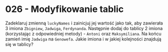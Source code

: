 # 026 - Modyfikowanie tablic

Zadeklaruj zmienną `luckyNames` i zainicjuj jej wartość jako tak, aby zawierała 3 imiona `Zbigniew`,
`Jadwiga`, `Ferdynanda`. Następnie dodaj do tablicy 2 imiona (korzystając z odpowiedniej metody) -
`Antoni` oraz `Maksymiliana`. Na końcu zamień imię `Jadwiga` na `Genowefa`. Jakie imiona i w jakiej
kolejności znajdują się w tablicy?
